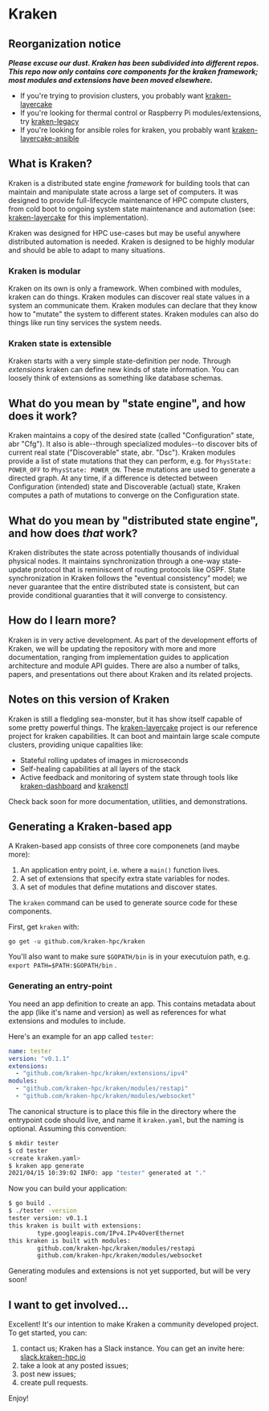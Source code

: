 # Kraken

## Reorganization notice
***Please excuse our dust.  Kraken has been subdivided into different repos.  This repo now only contains core components for the kraken framework; most modules and extensions have been moved elsewhere.***

- If you're trying to provision clusters, you probably want [kraken-layercake](https://github.com/kraken-hpc/kraken-layercake)
- If you're looking for thermal control or Raspberry Pi modules/extensions, try [kraken-legacy](https://github.com/kraken-hpc/kraken-legacy)
- If you're looking for ansible roles for kraken, you probably want [kraken-layercake-ansible](https://github.com/kraken-hpc/kraken-layercake-ansible)

## What is Kraken?

Kraken is a distributed state engine *framework* for building tools that can maintain and manipulate state across a large set of computers.  It was designed to provide full-lifecycle maintenance of HPC compute clusters, from cold boot to ongoing system state maintenance and automation (see: [kraken-layercake](https://github.com/kraken-hpc/kraken-layercake) for this implementation).  

Kraken was designed for HPC use-cases but may be useful anywhere distributed automation is needed. Kraken is designed to be highly modular and should be able to adapt to many situations.

### Kraken is modular

Kraken on its own is only a framework.  When combined with modules, kraken can do things.  Kraken modules can discover real state values in a system an communicate them.  Kraken modules can declare that they know how to "mutate" the system to different states.  Kraken modules can also do things like run tiny services the system needs.

### Kraken state is extensible

Kraken starts with a very simple state-definition per node.  Through *extensions* kraken can define new kinds of state information.  You can loosely think of extensions as something like database schemas.

## What do you mean by "state engine", and how does it work?

Kraken maintains a copy of the desired state (called "Configuration" state, abr "Cfg").  It also is able--through specialized modules--to discover bits of current real state ("Discoverable" state, abr. "Dsc").  Kraken modules provide a list of state mutations that they can perform, e.g. for `PhysState: POWER_OFF` to `PhysState: POWER_ON`.  These mutations are used to generate a directed graph.  At any time, if a difference is detected between Configuration (intended) state and Discoverable (actual) state, Kraken computes a path of mutations to converge on the Configuration state.

## What do you mean by "distributed state engine", and how does *that* work?

Kraken distributes the state across potentially thousands of individual physical nodes.  It maintains synchronization through a one-way state-update protocol that is reminiscent of routing protocols like OSPF.  State synchronization in Kraken follows the "eventual consistency" model; we never guarantee that the entire distributed state is consistent, but can provide conditional guaranties that it will converge to consistency.

## How do I learn more?

Kraken is in very active development.  As part of the development efforts of Kraken, we will be updating the repository with more and more documentation, ranging from implementation guides to application architecture and module API guides.  There are also a number of talks, papers, and presentations out there about Kraken and its related projects.

## Notes on this version of Kraken

Kraken is still a fledgling sea-monster, but it has show itself capable of some pretty powerful things.  The [kraken-layercake](https://github.com/kraken-hpc/kraken-layercake) project is our reference project for kraken capabilities.  It can boot and maintain large scale compute clusters, providing unique capalities like:
- Stateful rolling updates of images in microseconds
- Self-healing capabilities at all layers of the stack
- Active feedback and monitoring of system state through tools like [kraken-dashboard](https://github.com/kraken-hpc/kraken-dashboard) and [krakenctl](https://github.com/kraken-hpc/krakenctl)

Check back soon for more documentation, utilities, and demonstrations.

## Generating a Kraken-based app

A Kraken-based app consists of three core componenets (and maybe more):

1. An application entry point, i.e. where a `main()` function lives.
2. A set of extensions that specify extra state variables for nodes.
3. A set of modules that define mutations and discover states.

The `kraken` command can be used to generate source code for these components.

First, get `kraken` with:

```shell
go get -u github.com/kraken-hpc/kraken
```

You'll also want to make sure `$GOPATH/bin` is in your executuion path, e.g. `export PATH=$PATH:$GOPATH/bin` .

### Generating an entry-point

You need an app definition to create an app.  This contains metadata about the app (like it's name and version) as well as references for what extensions and modules to include.

Here's an example for an app called `tester`:

```yaml
name: tester
version: "v0.1.1"
extensions:
  - "github.com/kraken-hpc/kraken/extensions/ipv4"
modules:
  - "github.com/kraken-hpc/kraken/modules/restapi"
  - "github.com/kraken-hpc/kraken/modules/websocket"
```

The canonical structure is to place this file in the directory where the entrypoint code should live, and name it `kraken.yaml`, but the naming is optional.  Assuming this convention:

```bash
$ mkdir tester
$ cd tester
<create kraken.yaml>
$ kraken app generate
2021/04/15 10:39:02 INFO: app "tester" generated at "."
```

Now you can build your application:

```bash
$ go build .
$ ./tester -version
tester version: v0.1.1
this kraken is built with extensions: 
        type.googleapis.com/IPv4.IPv4OverEthernet
this kraken is built with modules: 
        github.com/kraken-hpc/kraken/modules/restapi
        github.com/kraken-hpc/kraken/modules/websocket
```

Generating modules and extensions is not yet supported, but will be very soon!

## I want to get involved...

Excellent!  It's our intention to make Kraken a community developed project.  To get started, you can:

1) contact us;
   Kraken has a Slack instance.  You can get an invite here: [slack.kraken-hpc.io](http://slack.kraken-hpc.io)
2) take a look at any posted issues;
3) post new issues;
4) create pull requests.

Enjoy!

